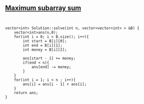 ## [Maximum subarray sum](https://www.scaler.com/academy/mentee-dashboard/class/34465/assignment/problems/440/?navref=cl_pb_nv_tb)

```


vector<int> Solution::solve(int n, vector<vector<int> > &B) {
    vector<int>ans(n,0);
    for(int i = 0; i < B.size(); i++){
        int start = B[i][0];
        int end = B[i][1];
        int money = B[i][2];

        ans[start - 1] += money;
        if(end < n){
            ans[end] -= money;
        }
    }
    for(int i = 1; i < n ; i++){
        ans[i] = ans[i - 1] + ans[i];
    }
    return ans;
}


```
